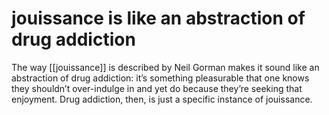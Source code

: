 # jouissance is like an abstraction of drug addiction

The way [[jouissance]] is described by Neil Gorman makes it sound like an abstraction of drug addiction: it&rsquo;s something pleasurable that one knows they shouldn&rsquo;t over-indulge in and yet do because they&rsquo;re seeking that enjoyment. Drug addiction, then, is just a specific instance of jouissance.
